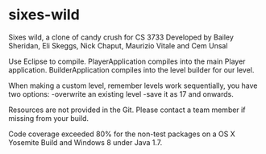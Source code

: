 # sixes-wild

Sixes wild, a clone of candy crush for CS 3733
Developed by Bailey Sheridan, Eli Skeggs, Nick Chaput, Maurizio Vitale and Cem Unsal

Use Eclipse to compile.
PlayerApplication compiles into the main Player application.
BuilderApplication compiles into the level builder for our level.

When making a custom level, remember levels work sequentially, you have two options:
  -overwrite an existing level 
  -save it as 17 and onwards.

Resources are not provided in the Git. Please contact a team member if missing from your
build.

Code coverage exceeded 80% for the non-test packages on a OS X Yosemite Build and Windows 8 under Java 1.7.